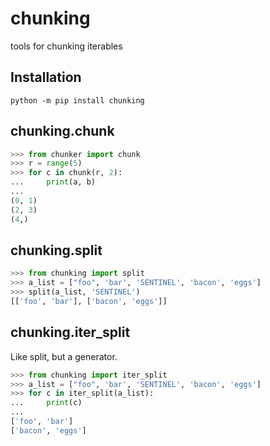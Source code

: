 # chunking
tools for chunking iterables

## Installation

```
python -m pip install chunking
```

## chunking.chunk

```py
>>> from chunker import chunk
>>> r = range(5)
>>> for c in chunk(r, 2):
...     print(a, b)
...
(0, 1)
(2, 3)
(4,)
```

## chunking.split

```py
>>> from chunking import split
>>> a_list = ["foo", 'bar', 'SENTINEL', 'bacon', 'eggs']
>>> split(a_list, 'SENTINEL')
[['foo', 'bar'], ['bacon', 'eggs']]
```

## chunking.iter_split

Like split, but a generator.

```py
>>> from chunking import iter_split
>>> a_list = ["foo", 'bar', 'SENTINEL', 'bacon', 'eggs']
>>> for c in iter_split(a_list):
...     print(c)
...
['foo', 'bar']
['bacon', 'eggs']
```